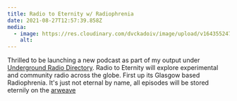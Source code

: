 ```yaml
---
title: Radio to Eternity w/ Radiophrenia
date: 2021-08-27T12:57:39.858Z
media:
  - image: https://res.cloudinary.com/dvckadoiv/image/upload/v1643552471/Soft%20Refresh/Logs/Artboard_1_1200x-100-pichi-1_bknlmn.jpg
    alt: 
---
```

Thrilled to be launching a new podcast as part of my output under [Underground Radio Directory](https://www.undergroundradiodirectory.com/). Radio to Eternity will explore experimental and community radio across the globe. First up its Glasgow based Radiophrenia. It's just not eternal by name, all episodes will be stored eternily on the [arweave](https://www.arweave.org/)

